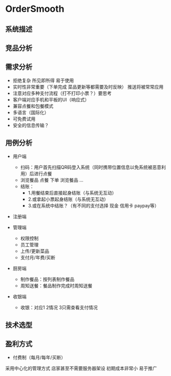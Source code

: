 # OrderSmooth

## 系统描述

## 竞品分析

## 需求分析
- 拒绝复杂 所见即所得 易于使用
- 实时性非常重要（下单完成 菜品更新等都需要及时反映） 推送将被常常应用
- 注意对应多种支付流程（打不打印小票？）要思考
- 客户端对应手机和平板的UI（响应式）
- 兼容点餐和包餐模式
- 多语言（国际化）
- 可免费试用
- 安全的信息传输？

## 用例分析
- 用户端
    - 扫码：用户首先扫描QR码登入系统（同时携带位置信息以免系统被恶意利用）后进行点餐
    - 浏览餐品 点餐 下单 浏览餐品 ...
    - 结账：
        - 1.用餐结束后直接起身结账（与系统无互动） 
        - 2.或拿起小票起身结账（与系统无互动）
        - 3.或在系统中结账？（有不同的支付选择 现金 信用卡 paypay等）

- 注册端

- 管理端
    - 权限控制
    - 员工管理
    - 上传/更新菜品
    - 支付月/年费/买断

- 厨房端
    - 制作餐品：按列表制作餐品
    - 周知送餐：餐品制作完成时周知送餐

- 收银端
    - 收银：对应1 2情况 3只需查看支付情况

## 技术选型

## 盈利方式
- 付费制（每月/每年/买断）

采用中心化的管理方式 店家甚至不需要服务器架设 初期成本非常小 易于推广